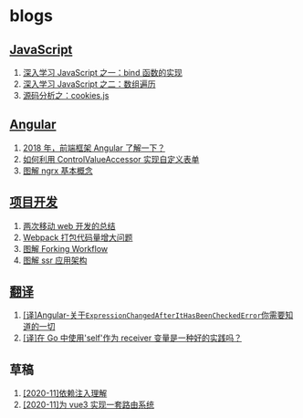 # blogs

## [JavaScript](https://github.com/shhdgit/blogs/issues?q=is%3Aopen+is%3Aissue+label%3AJavaScript)

1.  [深入学习 JavaScript 之一：bind 函数的实现](https://github.com/shhdgit/blogs/issues/1)
1.  [深入学习 JavaScript 之二：数组遍历](https://github.com/shhdgit/blogs/issues/4)
1.  [源码分析之：cookies.js](https://github.com/shhdgit/blogs/issues/6)

## [Angular](https://github.com/shhdgit/blogs/labels/Angular)

1.  [2018 年，前端框架 Angular 了解一下？](https://github.com/shhdgit/blogs/issues/9)
1.  [如何利用 ControlValueAccessor 实现自定义表单](https://github.com/shhdgit/blogs/issues/11)
1.  [图解 ngrx 基本概念](https://github.com/shhdgit/blogs/issues/13)

## [项目开发](https://github.com/shhdgit/blogs/issues?q=is%3Aissue+is%3Aopen+label%3A%E9%A1%B9%E7%9B%AE%E5%BC%80%E5%8F%91)

1.  [两次移动 web 开发的总结](https://github.com/shhdgit/blogs/issues/2)
1.  [Webpack 打包代码量增大问题](https://github.com/shhdgit/blogs/issues/3)
1.  [图解 Forking Workflow](https://github.com/shhdgit/blogs/issues/10)
1.  [图解 ssr 应用架构](https://github.com/shhdgit/blogs/issues/12)

## [翻译](https://github.com/shhdgit/blogs/labels/%E7%BF%BB%E8%AF%91)

1.  [[译]Angular-关于`ExpressionChangedAfterItHasBeenCheckedError`你需要知道的一切](https://github.com/shhdgit/blogs/issues/7)
1.  [[译]在 Go 中使用'self'作为 receiver 变量是一种好的实践吗？](https://github.com/shhdgit/blogs/issues/8)

## 草稿

1.  [[2020-11]依赖注入理解](https://github.com/shhdgit/blogs/issues/14)
1.  [[2020-11]为 vue3 实现一套路由系统](https://github.com/shhdgit/blogs/issues/15)
